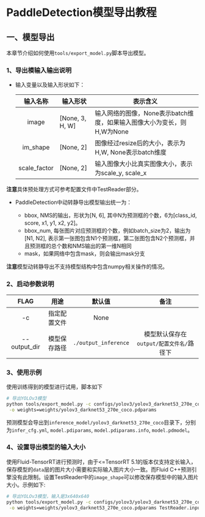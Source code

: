 # PaddleDetection模型导出教程

## 一、模型导出
本章节介绍如何使用`tools/export_model.py`脚本导出模型。
### 1、导出模输入输出说明
- 输入变量以及输入形状如下：

  | 输入名称 | 输入形状 | 表示含义 |
  | :---------: | ----------- | ---------- |
  | image |  [None, 3, H, W] | 输入网络的图像，None表示batch维度，如果输入图像大小为变长，则H,W为None |
  | im_shape | [None, 2] | 图像经过resize后的大小，表示为H,W, None表示batch维度 |
  | scale_factor | [None, 2] | 输入图像大小比真实图像大小，表示为scale_y, scale_x |

**注意**具体预处理方式可参考配置文件中TestReader部分。


- PaddleDetection中动转静导出模型输出统一为：

  - bbox, NMS的输出，形状为[N, 6], 其中N为预测框的个数，6为[class_id, score, x1, y1, x2, y2]。
  - bbox\_num, 每张图片对应预测框的个数，例如batch_size为2，输出为[N1, N2], 表示第一张图包含N1个预测框，第二张图包含N2个预测框，并且预测框的总个数和NMS输出的第一维N相同
  - mask，如果网络中包含mask，则会输出mask分支

**注意**模型动转静导出不支持模型结构中包含numpy相关操作的情况。


### 2、启动参数说明

|      FLAG      |      用途      |    默认值    |                 备注                      |
|:--------------:|:--------------:|:------------:|:-----------------------------------------:|
|       -c       |  指定配置文件  |     None     |                                           |
|  --output_dir  |  模型保存路径  |  `./output_inference`  |  模型默认保存在`output/配置文件名/`路径下 |

### 3、使用示例

使用训练得到的模型进行试用，脚本如下

```bash
# 导出YOLOv3模型
python tools/export_model.py -c configs/yolov3/yolov3_darknet53_270e_coco.yml --output_dir=./inference_model \
 -o weights=weights/yolov3_darknet53_270e_coco.pdparams
```

预测模型会导出到`inference_model/yolov3_darknet53_270e_coco`目录下，分别为`infer_cfg.yml`, `model.pdiparams`,  `model.pdiparams.info`, `model.pdmodel`。


### 4、设置导出模型的输入大小

使用Fluid-TensorRT进行预测时，由于<=TensorRT 5.1的版本仅支持定长输入，保存模型的`data`层的图片大小需要和实际输入图片大小一致。而Fluid C++预测引擎没有此限制。设置TestReader中的`image_shape`可以修改保存模型中的输入图片大小。示例如下:

```bash
# 导出YOLOv3模型，输入是3x640x640
python tools/export_model.py -c configs/yolov3/yolov3_darknet53_270e_coco.yml --output_dir=./inference_model \
 -o weights=weights/yolov3_darknet53_270e_coco.pdparams TestReader.inputs_def.image_shape=[3,640,640]
```

